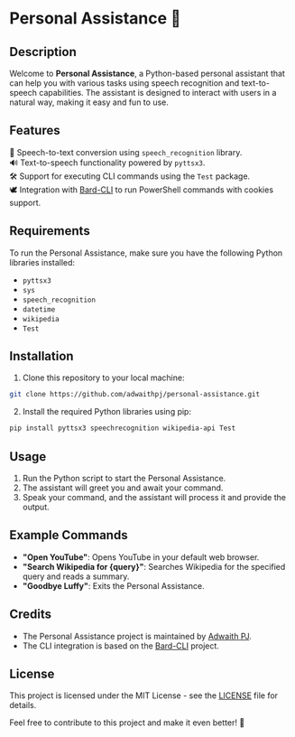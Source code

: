 # Personal Assistance 🤖

## Description

Welcome to **Personal Assistance**, a Python-based personal assistant that can help you with various tasks using speech recognition and text-to-speech capabilities. The assistant is designed to interact with users in a natural way, making it easy and fun to use.

## Features

🎤 Speech-to-text conversion using `speech_recognition` library.\
🔊 Text-to-speech functionality powered by `pyttsx3`.\
🛠️ Support for executing CLI commands using the `Test` package.\
🕊️ Integration with [Bard-CLI](https://github.com/mosajjal/bard-cli) to run PowerShell commands with cookies support.

## Requirements

To run the Personal Assistance, make sure you have the following Python libraries installed:

- `pyttsx3`
- `sys`
- `speech_recognition`
- `datetime`
- `wikipedia`
- `Test`

## Installation

1. Clone this repository to your local machine:

```bash
git clone https://github.com/adwaithpj/personal-assistance.git
```

2. Install the required Python libraries using pip:

```bash
pip install pyttsx3 speechrecognition wikipedia-api Test
```

## Usage

1. Run the Python script to start the Personal Assistance.
2. The assistant will greet you and await your command.
3. Speak your command, and the assistant will process it and provide the output.

## Example Commands

- **"Open YouTube"**: Opens YouTube in your default web browser.
- **"Search Wikipedia for {query}"**: Searches Wikipedia for the specified query and reads a summary.
- **"Goodbye Luffy"**: Exits the Personal Assistance.

## Credits

- The Personal Assistance project is maintained by [Adwaith PJ](https://github.com/adwaithpj).
- The CLI integration is based on the [Bard-CLI](https://github.com/mosajjal/bard-cli) project.

## License

This project is licensed under the MIT License - see the [LICENSE](LICENSE) file for details.

Feel free to contribute to this project and make it even better! 🚀
